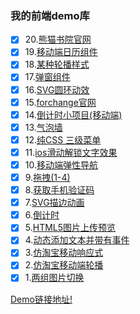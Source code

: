 ### 我的前端demo库

- [x] 20.[熊猫书院官网](https://www.pandateacher.com/)
- [x] 19.[移动端日历组件](https://cllgeek.github.io/myFrontEndDemos/demo/17/index.html)
- [x] 18.[某种轮播样式](https://cllgeek.github.io/myFrontEndDemos/demo/18/index.html)
- [x] 17.[弹窗组件](https://cllgeek.github.io/myFrontEndDemos/demo/14/index.html)
- [x] 16.[SVG圆环动效](https://cllgeek.github.io/myFrontEndDemos/demo/16/index.html)
- [x] 15.[forchange官网](http://www.forchange.cn/)
- [x] 14.[倒计时小项目(移动端)](https://cllgeek.github.io/myFrontEndDemos/demo/timeout/index.html)
- [x] 13.[气泡墙](https://cllgeek.github.io/myFrontEndDemos/demo/13/index.html)
- [x] 12.[纯CSS 三级菜单](https://cllgeek.github.io/myFrontEndDemos/demo/12/index.html)
- [x] 11.[ios滑动解锁文字效果](https://cllgeek.github.io/myFrontEndDemos/demo/11/index.html)
- [x] 10.[移动端弹性导航](https://cllgeek.github.io/myFrontEndDemos/demo/10/index.html)
- [x] 9.[拖拽(1-4)](https://cllgeek.github.io/myFrontEndDemos/)
- [x] 8.[获取手机验证码](https://cllgeek.github.io/myFrontEndDemos/demo/8/index.html)
- [x] 7.[SVG描边动画](https://cllgeek.github.io/myFrontEndDemos/demo/7/index.html)
- [x] 6.[倒计时](https://cllgeek.github.io/myFrontEndDemos/demo/6/index.html)
- [x] 5.[HTML5图片上传预览](https://cllgeek.github.io/myFrontEndDemos/demo/5/index.html)
- [x] 4.[动态添加文本并带有事件](https://cllgeek.github.io/myFrontEndDemos/demo/4/index.html)
- [x] 3.[仿淘宝移动响应式](https://cllgeek.github.io/myFrontEndDemos/demo/3/index.html)
- [x] 2.[仿淘宝移动端轮播](https://cllgeek.github.io/myFrontEndDemos/demo/2/m-taobao.html)
- [x] 1.[两组图片切换](https://cllgeek.github.io/myFrontEndDemos/demo/1/banner-demo.html)

 [Demo链接地址!](https://cllgeek.github.io/myFrontEndDemos/)